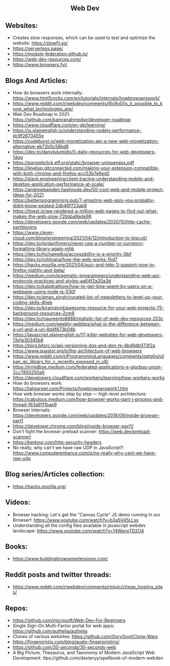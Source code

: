 <h2 align="center">Web Dev</h2>

## Websites:

- Creates slow responses, which can be used to test and optimize the website: https://slowfil.es/
- https://serverless.page/
- https://module-federation.github.io/
- https://web-dev-resources.com/
- https://www.browsers.fyi/

## Blogs And Articles:

- How do browsers work internally: https://www.html5rocks.com/en/tutorials/internals/howbrowserswork/
- https://www.reddit.com/r/webdev/comments/l6s9o0/is_it_possible_to_know_what_technologies_are/
- Web Dev Roadmap in 2021: https://github.com/kamranahmedse/developer-roadmap
- https://www.cloudflare.com/en-gb/learning/
- https://js.plainenglish.io/understanding-nodejs-performance-dc9f2673455e
- https://codeburst.io/web-monetization-api-a-new-web-monetization-alternative-eb72b5c58bd6
- https://dev.to/danytulumidis/5-daily-resources-for-web-developers-1dgg
- https://panopticlick.eff.org/static/browser-uniqueness.pdf
- https://levelup.gitconnected.com/making-your-extension-compatible-with-both-chrome-and-firefox-ecc53b7e6ed2
- https://slack.engineering/client-tracing-understanding-mobile-and-desktop-application-performance-at-scale/
- https://andrewbaisden.hashnode.dev/50-cool-web-and-mobile-project-ideas-for-2021
- https://betterprogramming.pub/7-amazing-web-apis-you-probably-didnt-know-existed-2db46f723ab9
- https://itnext.io/we-rendered-a-million-web-pages-to-find-out-what-makes-the-web-slow-72bbba9ade96
- https://developers.google.com/web/updates/2020/10/http-cache-partitioning
- https://www.clever-cloud.com/blog/engineering/2021/04/12/introduction-to-biscuit/
- https://dev.to/jordanfinners/never-use-a-number-or-currency-formatting-library-again-mhb
- https://dev.to/hichamelbsi/accessibility-is-a-priority-3jbf
- https://dev.to/rohitrana/how-the-web-works-1hd7
- https://hacks.mozilla.org/2021/04/quic-and-http-3-support-now-in-firefox-nightly-and-beta/
- https://medium.com/pragmatic-programmers/understanding-web-api-protocols-practices-and-styles-aa64f2a20a3d
- https://dev.to/kalpitrathore/how-to-get-time-spent-by-users-on-a-webpage-using-node-js-530f
- https://dev.to/aman_singh/curated-list-of-newsletters-to-level-up-your-coding-skills-4heb
- https://dev.to/kiranrajvjd/awesome-resource-for-your-web-projects-75-background-resources-2cm8
- https://dev.to/maureento8888/realistic-list-of-web-dev-resources-253c
- https://medium.com/weekly-webtips/what-is-the-difference-between-a-url-and-a-uri-8d4f473b04b
- https://javascript.plainenglish.io/17-killer-websites-for-web-developers-13e1e30345b8
- https://blog.bitsrc.io/api-versioning-dos-and-don-ts-4bd9db073f2a
- https://www.quastor.org/p/the-architecture-of-web-browsers
- https://www.reddit.com/r/ProgrammingLanguages/comments/qqtg0v/oilpan_gc_library_for_c_recently_exposed_in_v8/
- https://trmidboe.medium.com/federated-applications-e-plurbus-unum-2cc7850250a0
- https://developers.cloudflare.com/workers/learning/how-workers-works
- How do browsers work: https://taligarsiel.com/Projects/howbrowserswork1.htm
- How web browser works step by step — high-level architecture: https://cabulous.medium.com/how-browser-works-part-i-process-and-thread-f63a9111bae9
- Browser Internals: https://developers.google.com/web/updates/2018/09/inside-browser-part1
- https://developer.chrome.com/blog/inside-browser-part1/
- Don't fight the browser preload scanner: https://web.dev/preload-scanner/
- https://kerkour.com/http-security-headers
- No really, why can't we have raw UDP in JavaScript?: https://www.computerenhance.com/p/no-really-why-cant-we-have-raw-udp

## Blog series/Articles collection:

- https://hacks.mozilla.org/

## Videos:

- Browser hacking: Let's get the "Canvas Cycle" JS demo running in our Browser!: https://www.youtube.com/watch?v=b3a5V45LLss
- Understanding all the config files available in javascript webdev landscape: https://www.youtube.com/watch?v=14WanxTD2O4

## Books:

- https://www.buildingbrowserextensions.com/

## Reddit posts and twitter threads:

- https://www.reddit.com/r/webdev/comments/rmjulc/cheap_hosting_sites/

## Repos:

- https://github.com/microsoft/Web-Dev-For-Beginners
- Single Sign-On Multi-Factor portal for web apps: https://github.com/authelia/authelia
- Clones of various websites: https://github.com/GorvGoyl/Clone-Wars
- https://fingerprintjs.com/blog/audio-fingerprinting/
- https://github.com/30-seconds/30-seconds-web
- A Big Picture, Thesaurus, and Taxonomy of Modern JavaScript Web Development: ttps://github.com/dexteryy/spellbook-of-modern-webdev
